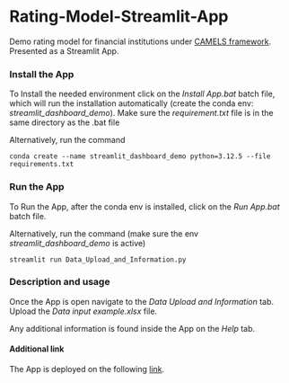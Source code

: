# Rating-Model-Streamlit-App
Demo rating model for financial institutions under [CAMELS framework](https://en.wikipedia.org/wiki/CAMELS_rating_system). Presented as a Streamlit App.

### Install the App
To Install the needed environment click on the *Install App.bat* batch file, which will run the installation automatically (create the conda env: *streamlit_dashboard_demo*). Make sure the *requirement.txt* file is in the same directory as the .bat file

Alternatively, run the command
```
conda create --name streamlit_dashboard_demo python=3.12.5 --file requirements.txt
```
### Run the App
To Run the App, after the conda env is installed, click on the *Run App.bat* batch file.

Alternatively, run the command (make sure the env *streamlit_dashboard_demo* is active)
```
streamlit run Data_Upload_and_Information.py
```

### Description and usage
Once the App is open navigate to the *Data Upload and Information* tab. Upload the *Data input example.xlsx* file.

Any additional information is found inside the App on the *Help* tab.

#### Additional link
The App is deployed on the following [link](https://pages.github.com/).
